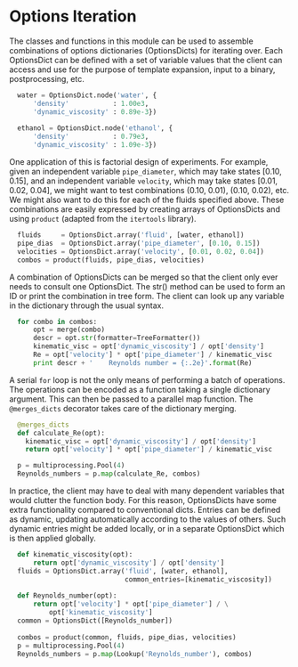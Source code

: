 # Options Iteration

The classes and functions in this module can be used to assemble
combinations of options dictionaries (OptionsDicts) for iterating
over.  Each OptionsDict can be defined with a set of variable values
that the client can access and use for the purpose of template
expansion, input to a binary, postprocessing, etc.

```python
  water = OptionsDict.node('water', {
      'density'           : 1.00e3,
      'dynamic_viscosity' : 0.89e-3})
  
  ethanol = OptionsDict.node('ethanol', {
      'density'           : 0.79e3,
      'dynamic_viscosity' : 1.09e-3})
```

One application of this is factorial design of experiments.  For
example, given an independent variable `pipe_diameter`, which may take
states [0.10, 0.15], and an independent variable `velocity`, which
may take states [0.01, 0.02, 0.04], we might want to test
combinations (0.10, 0.01), (0.10, 0.02), etc.  We might also want
to do this for each of the fluids specified above.  These combinations
are easily expressed by creating arrays of OptionsDicts and using
`product` (adapted from the `itertools` library).
  
```python
  fluids     = OptionsDict.array('fluid', [water, ethanol])
  pipe_dias  = OptionsDict.array('pipe_diameter', [0.10, 0.15])
  velocities = OptionsDict.array('velocity', [0.01, 0.02, 0.04])
  combos = product(fluids, pipe_dias, velocities)
```

A combination of OptionsDicts can be merged so that the client only
ever needs to consult one OptionsDict.  The str() method can be used
to form an ID or print the combination in tree form.  The client can
look up any variable in the dictionary through the usual syntax.
  
```python
  for combo in combos:
      opt = merge(combo)
      descr = opt.str(formatter=TreeFormatter())
      kinematic_visc = opt['dynamic_viscosity'] / opt['density']
      Re = opt['velocity'] * opt['pipe_diameter'] / kinematic_visc
      print descr + '    Reynolds number = {:.2e}'.format(Re)
```
  
A serial `for` loop is not the only means of performing a batch of
operations.  The operations can be encoded as a function taking a
single dictionary argument.  This can then be passed to a parallel map
function.  The `@merges_dicts` decorator takes care of the dictionary
merging.
  
```python
  @merges_dicts
  def calculate_Re(opt):
    kinematic_visc = opt['dynamic_viscosity'] / opt['density']
    return opt['velocity'] * opt['pipe_diameter'] / kinematic_visc

  p = multiprocessing.Pool(4)
  Reynolds_numbers = p.map(calculate_Re, combos)
```

In practice, the client may have to deal with many dependent variables
that would clutter the function body.  For this reason, OptionsDicts
have some extra functionality compared to conventional dicts.  Entries
can be defined as dynamic, updating automatically according to the
values of others.  Such dynamic entries might be added locally, or in
a separate OptionsDict which is then applied globally.
  
```python
  def kinematic_viscosity(opt):
      return opt['dynamic_viscosity'] / opt['density']
  fluids = OptionsDict.array('fluid', [water, ethanol], 
                             common_entries=[kinematic_viscosity])
  
  def Reynolds_number(opt):
      return opt['velocity'] * opt['pipe_diameter'] / \
          opt['kinematic_viscosity']
  common = OptionsDict([Reynolds_number])
  
  combos = product(common, fluids, pipe_dias, velocities)
  p = multiprocessing.Pool(4)
  Reynolds_numbers = p.map(Lookup('Reynolds_number'), combos)
```

